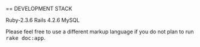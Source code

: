 == DEVELOPMENT STACK

Ruby-2.3.6
Rails 4.2.6
MySQL



Please feel free to use a different markup language if you do not plan to run
<tt>rake doc:app</tt>.
